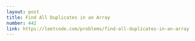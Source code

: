 ```yaml
---
layout: post
title: Find All Duplicates in an Array
number: 442
link: https://leetcode.com/problems/find-all-duplicates-in-an-array
---
```

